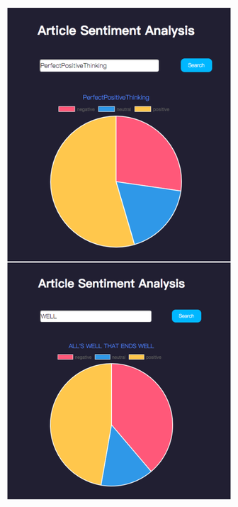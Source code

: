 ![Image text](https://github.com/lancecm/HadoopProjects/blob/master/SentimentAnalysis/result.png)
![Image text](https://github.com/lancecm/HadoopProjects/blob/master/SentimentAnalysis/result2.png)
